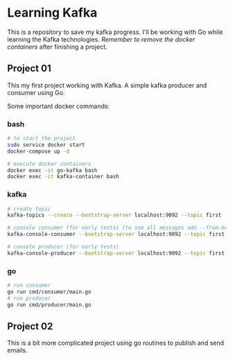 # Learning Kafka

This is a repository to save my kafka progress. I'll be working with Go while learning the Kafka technologies. *Remember to remove the docker containers* after finishing a project.

## Project 01

This my first project working with Kafka.
A simple kafka producer and consumer using Go.

Some important docker commands:

### bash

```bash
# to start the project
sudo service docker start
docker-compose up -d

# execute docker containers
docker exec -it go-kafka bash
docker exec -it kafka-container bash
```

### kafka

```bash
# create topic
kafka-topics --create --bootstrap-server localhost:9092 --topic first --partitions 3

# console consumer (for early tests) (to see all messages add --from-beginning)
kafka-console-consumer --bootstrap-server localhost:9092 --topic first --group --first-consumers

# console producer (for early tests)
kafka-console-producer --bootstrap-server localhost:9092 --topic first
```

### go

```bash
# run consumer
go run cmd/consumer/main.go
# run producer
go run cmd/producer/main.go
```

## Project 02

This is a bit more complicated project using go routines to publish and send emails.